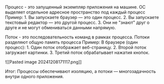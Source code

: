 Процесс - это запущенный экземпляр приложения на машине. ОС выделяет отдельное адресное пространство под каждый процесс
Пример:
	1. Вы запускаете браузер — это один процесс.
	2. Вы запускаете текстовый редактор — это другой процесс.
	3. Они не "знают" друг о друге и не могут обмениваться данными напрямую.

Поток - это последовательность команд в рамках процесса. Потоки разделяют общую память процесса
Пример:
	В браузере (один процесс):
		1. Один поток отображает веб-страницу.
		2. Второй поток загружает картинки.
		3. Третий поток обрабатывает нажатия кнопок.

![[Pasted image 20241208171117.png]]

Итог: Процессы обеспечивают изоляцию, а потоки — многозадачность внутри одного приложения.